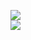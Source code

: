 [![](https://img.shields.io/badge/Made%20With-Github%20Spray-lightgrey.svg?style=for-the-badge&logo=github)](https://github.com/Annihil/github-spray#26988)  
[![](https://i.imgur.com/2DrTn0Z.gif)](https://github.com/Annihil/github-spray)